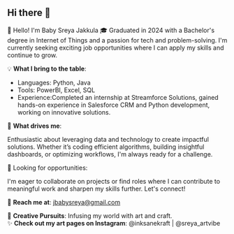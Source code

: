 ## Hi there 👋

👋 Hello! I'm Baby Sreya Jakkula
🎓 Graduated in 2024 with a Bachelor's degree in Internet of Things and a passion for tech and problem-solving. I'm currently seeking exciting job opportunities where I can apply my skills and continue to grow.

💡 **What I bring to the table**:

 - Languages: Python, Java
 - Tools: PowerBI, Excel, SQL
 - Experience:Completed an internship at Streamforce Solutions, gained hands-on experience in Salesforce CRM and Python development, working on innovative solutions.

🚀 **What drives me**:

Enthusiastic about leveraging data and technology to create impactful solutions.
Whether it’s coding efficient algorithms, building insightful dashboards, or optimizing workflows, I'm always ready for a challenge.

🌱 Looking for opportunities:

I'm eager to collaborate on projects or find roles where I can contribute to meaningful work and sharpen my skills further. Let's connect!

📧 **Reach me at**: jbabysreya@gmail.com

🎨 **Creative Pursuits**: Infusing my world with art and craft.  
✨ **Check out my art pages on Instagram**: @inksanekraft | @sreya_artvibe
